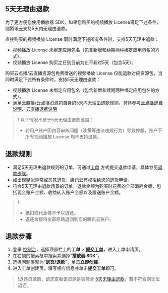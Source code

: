 

[](id:back1)
## 5天无理由退款

为了更方便您使用播放器 SDK，如果您购买的视频播放 License满足下述条件，则腾讯云支持5天内无理由退款。

直接购买的视频播放 License 同时满足下述所有条件时，支持5天无理由退款：
* 视频播放 License 未绑定应用包名（包含新增和续期两种绑定应用包名的方式）。
* 视频播放 License 购买之日到目前为止不超过5天（包含5天）。

购买云点播/云直播资源包免费赠送的视频播放 License 仅能退款对应资源包，当同时满足下述所有条件时，支持5天无理由退款：
* 视频播放 License 未绑定应用包名（包含新增和续期两种绑定应用包名的方式）。
* 满足云直播/云点播资源包自身的5天内无理由退款规则，具体参考[云点播退费说明](https://cloud.tencent.com/document/product/266/35787)、[云直播退费说明](https://cloud.tencent.com/document/product/267/43456#5.E5.A4.A9.E6.97.A0.E7.90.86.E7.94.B1.E9.80.80.E6.AC.BE)

>! 以下情况不属于5天无理由退款范围： 
> - 若用户账户因内容审核问题（涉黄等违法违规行为）导致停服，账户下所有视频播放 License 均不支持退款。


## 退款规则
- 满足5天无理由退款规则的订单，可通过[工单](https://console.cloud.tencent.com/workorder/category) 方式提交退款申请，具体参见[退款步骤](下面的退款步骤)。
- 如出现疑似异常或恶意退货，腾讯云有权拒绝您的退货申请。
- 符合5天无理由退款场景的订单，退款金额为购买时花费的全部消耗金额，包括现金账户金额、收益转入账户金额以及赠送账户金额。

>!
> - 抵扣或代金券不予以退还。
> - 退还金额将全部原路退回到您的腾讯云账户。


## 退款步骤
1. 登录 [控制台](https://console.cloud.tencent.com/)，选择顶部栏上的**工单** > [**提交工单**](https://console.cloud.tencent.com/workorder/category)，进入工单申请页。
2. 在右侧的搜索框中搜索并选择“**播放器 SDK**”。
3. 选择问题类型为“**退货/退款**”，单击**立即创建**。
4. 进入工单创建页，填写相应信息并单击**提交工单**即可。

>!退还资源前，请您查看该资源是否符合 [5天无理由退款](#back1)，若不符合则无法退还。
